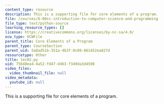 ```yaml
---
content_type: resource
description: This is a supporting file for core elements of a program.
file: /courses/6-00sc-introduction-to-computer-science-and-programming-spring-2011/75648ea44a52fd47d463f349da3d4598_lec02.py
file_type: text/python-source
learning_resource_types: []
license: https://creativecommons.org/licenses/by-nc-sa/4.0/
ocw_type: OCWFile
parent_title: Core Elements of a Program
parent_type: CourseSection
parent_uid: 5a8ad51b-351a-4b3f-0c09-861452ea827d
resourcetype: Other
title: lec02.py
uid: 75648ea4-4a52-fd47-d463-f349da3d4598
video_files:
  video_thumbnail_file: null
video_metadata:
  youtube_id: null
---
```

This is a supporting file for core elements of a program.